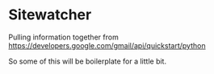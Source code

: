 # Sitewatcher

Pulling information together from https://developers.google.com/gmail/api/quickstart/python

So some of this will be boilerplate for a little bit.


